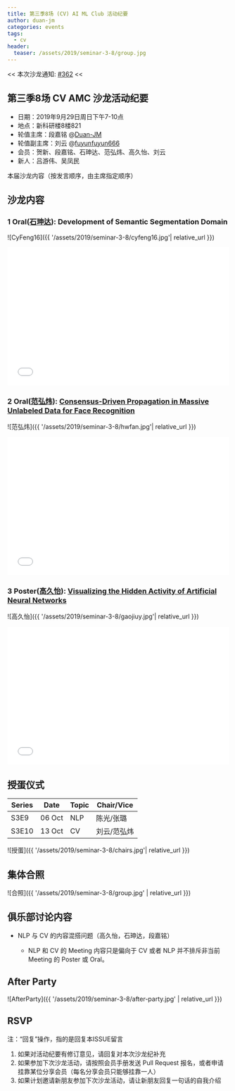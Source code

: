 ```yaml
---
title: 第三季8场 (CV) AI ML Club 活动纪要
author: duan-jm
categories: events
tags:
  - cv
header:
  teaser: /assets/2019/seminar-3-8/group.jpg
---
```


<< 本次沙龙通知: [#362](https://github.com/BUPT/ai-ml.club/issues/362)  <<

## 第三季8场 CV AMC 沙龙活动纪要

- 日期：2019年9月29日周日下午7-10点
- 地点：新科研楼8楼821
- 轮值主席：段嘉铭 @[Duan-JM](https://github.com/Duan-JM)
- 轮值副主席：刘云 @[fuyunfuyun666](https://github.com/fuyunfuyun666)
- 会员：贺新、段嘉铭、石珅达、范弘炜、高久怡、刘云
- 新人：吕游伟、吴凤民

本届沙龙内容（按发言顺序，由主席指定顺序）

## 沙龙内容

### 1 Oral([石珅达](https://github.com/CyFeng16)): Development of Semantic Segmentation Domain

![CyFeng16]({{ '/assets/2019/seminar-3-8/cyfeng16.jpg'| relative_url }})

<div class="zoom-container" style="
    position: relative;
    padding-bottom:56.25%;
    padding-top:30px;
    height:0;
    overflow:hidden;
">
  <iframe
    src='{{
      '/assets/js/viewer-js/' | relative_url
    }}#{{
      '/assets/2019/seminar-3-8/cyfeng16.pdf' | relative_url
    }}'
    width='560'
    height='315'
    allowfullscreen
    webkitallowfullscreen
    frameborder="0"
    style="
      position: absolute;
      top:0;
      left:0;
      width:100%;
      height:100%;
    "
  ></iframe>
</div>

### 2 Oral([范弘炜](https://github.com/hwfan)): [Consensus-Driven Propagation in Massive Unlabeled Data for Face Recognition](https://arxiv.org/abs/1809.01407)

![范弘炜]({{ '/assets/2019/seminar-3-8/hwfan.jpg'| relative_url }})

<div class="zoom-container" style="
    position: relative;
    padding-bottom:56.25%;
    padding-top:30px;
    height:0;
    overflow:hidden;
">
  <iframe
    src='{{
      '/assets/js/viewer-js/' | relative_url
    }}#{{
      '/assets/2019/seminar-3-8/hwfan.pdf' | relative_url
    }}'
    width='560'
    height='315'
    allowfullscreen
    webkitallowfullscreen
    frameborder="0"
    style="
      position: absolute;
      top:0;
      left:0;
      width:100%;
      height:100%;
    "
  ></iframe>
</div>

### 3 Poster([高久怡](https://github.com/gaojiuy)): [Visualizing the Hidden Activity of Artificial Neural Networks](https://ieeexplore.ieee.org/document/7539329)

![高久怡]({{ '/assets/2019/seminar-3-8/gaojiuy.jpg'| relative_url }})

<div class="zoom-container" style="
    position: relative;
    padding-bottom:56.25%;
    padding-top:30px;
    height:0;
    overflow:hidden;
">
  <iframe
    src='{{
      '/assets/js/viewer-js/' | relative_url
    }}#{{
      '/assets/2019/seminar-3-8/gaojiuy.pdf' | relative_url
    }}'
    width='560'
    height='315'
    allowfullscreen
    webkitallowfullscreen
    frameborder="0"
    style="
      position: absolute;
      top:0;
      left:0;
      width:100%;
      height:100%;
    "
  ></iframe>
</div>

## 授蛋仪式

| Series |  Date  | Topic | Chair/Vice |
| ------ | ------ | ----- | ---------- |
| S3E9   | 06 Oct | NLP   | 陈光/张璐    |
| S3E10  | 13 Oct | CV    | 刘云/范弘炜  |

![授蛋]({{ '/assets/2019/seminar-3-8/chairs.jpg'| relative_url }})

## 集体合照

![合照]({{ '/assets/2019/seminar-3-8/group.jpg' | relative_url }})

## 俱乐部讨论内容

- NLP 与 CV 的内容混搭问题（高久怡，石珅达，段嘉铭）

  - NLP 和 CV 的 Meeting 内容只是偏向于 CV 或者 NLP 并不排斥非当前 Meeting 的 Poster 或 Oral。

## After Party

![AfterParty]({{ '/assets/2019/seminar-3-8/after-party.jpg' | relative_url }})

## RSVP

注：“回复”操作，指的是回复本ISSUE留言

1. 如果对活动纪要有修订意见，请回复对本次沙龙纪补充
2. 如果参加下次沙龙活动，请按照会员手册发送 Pull Request 报名，或者申请挂靠某位分享会员（每名分享会员只能够挂靠一人）
3. 如果计划邀请新朋友参加下次沙龙活动，请让新朋友回复一句话的自我介绍
